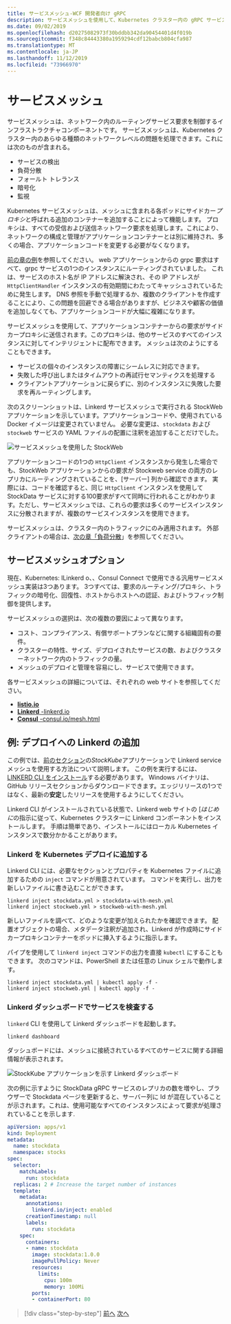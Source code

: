 ```yaml
---
title: サービスメッシュ-WCF 開発者向け gRPC
description: サービスメッシュを使用して、Kubernetes クラスター内の gRPC サービスに要求をルーティングおよび分散します。
ms.date: 09/02/2019
ms.openlocfilehash: d20275082973f30bddbb342da90454401d4f019b
ms.sourcegitcommit: f348c84443380a1959294cdf12babcb804cfa987
ms.translationtype: MT
ms.contentlocale: ja-JP
ms.lasthandoff: 11/12/2019
ms.locfileid: "73966970"
---
```

# <a name="service-meshes"></a>サービスメッシュ

サービスメッシュは、ネットワーク内のルーティングサービス要求を制御するインフラストラクチャコンポーネントです。 サービスメッシュは、Kubernetes クラスター内のあらゆる種類のネットワークレベルの問題を処理できます。これには次のものが含まれる。

- サービスの検出
- 負荷分散
- フォールト トレランス
- 暗号化
- 監視

Kubernetes サービスメッシュは、メッシュに含まれる各ポッドにサイドカー*プロキシ*と呼ばれる追加のコンテナーを追加することによって機能します。 プロキシは、すべての受信および送信ネットワーク要求を処理します。これにより、ネットワークの構成と管理がアプリケーションコンテナーとは別に維持され、多くの場合、アプリケーションコードを変更する必要がなくなります。

[前の章の例](kubernetes.md#testing-the-application)を参照してください。 web アプリケーションからの grpc 要求はすべて、grpc サービスの1つのインスタンスにルーティングされていました。 これは、サービスのホスト名が IP アドレスに解決され、その IP アドレスが `HttpClientHandler` インスタンスの有効期間にわたってキャッシュされているために発生します。 DNS 参照を手動で処理するか、複数のクライアントを作成することにより、この問題を回避できる場合がありますが、ビジネスや顧客の価値を追加しなくても、アプリケーションコードが大幅に複雑になります。

サービスメッシュを使用して、アプリケーションコンテナーからの要求がサイドカープロキシに送信されます。このプロキシは、他のサービスのすべてのインスタンスに対してインテリジェントに配布できます。 メッシュは次のようにすることもできます。

- サービスの個々のインスタンスの障害にシームレスに対応できます。
- 失敗した呼び出しまたはタイムアウトの再試行セマンティクスを処理する
- クライアントアプリケーションに戻らずに、別のインスタンスに失敗した要求を再ルーティングします。

次のスクリーンショットは、Linkerd サービスメッシュで実行される StockWeb アプリケーションを示しています。アプリケーションコードや、使用されている Docker イメージは変更されていません。 必要な変更は、`stockdata` および `stockweb` サービスの YAML ファイルの配置に注釈を追加することだけでした。

![サービスメッシュを使用した StockWeb](media/service-mesh/stockweb-servicemesh-screenshot.png)

アプリケーションコードの1つの `HttpClient` インスタンスから発生した場合でも、StockWeb アプリケーションからの要求が Stockweb service の両方のレプリカにルーティングされていることを、[サーバー] 列から確認できます。 実際には、コードを確認すると、同じ `HttpClient` インスタンスを使用して StockData サービスに対する100要求がすべて同時に行われることがわかります。ただし、サービスメッシュでは、これらの要求は多くのサービスインスタンスに分散されますが、複数のサービスインスタンスを使用できます。

サービスメッシュは、クラスター内のトラフィックにのみ適用されます。 外部クライアントの場合は、[次の章「負荷分散](load-balancing.md)」を参照してください。

## <a name="service-mesh-options"></a>サービスメッシュオプション

現在、Kubernetes: ILinkerd o、、Consul Connect で使用できる汎用サービスメッシュ実装は3つあります。 3つすべては、要求のルーティング/プロキシ、トラフィックの暗号化、回復性、ホストからホストへの認証、およびトラフィック制御を提供します。

サービスメッシュの選択は、次の複数の要因によって異なります。

- コスト、コンプライアンス、有償サポートプランなどに関する組織固有の要件。
- クラスターの特性、サイズ、デプロイされたサービスの数、およびクラスターネットワーク内のトラフィックの量。
- メッシュのデプロイと管理を容易にし、サービスで使用できます。

各サービスメッシュの詳細については、それぞれの web サイトを参照してください。

- [**Iistio.io**](https://istio.io)
- [**Linkerd** -linkerd.io](https://linkerd.io)
- [**Consul** -consul.io/mesh.html](https://consul.io/mesh.html)

## <a name="example-add-linkerd-to-a-deployment"></a>例: デプロイへの Linkerd の追加

この例では、[前のセクション](kubernetes.md)の*StockKube*アプリケーションで Linkerd service メッシュを使用する方法について説明します。
この例を実行するには、 [LINKERD CLI をインストール](https://linkerd.io/2/getting-started/#step-1-install-the-cli)する必要があります。 Windows バイナリは、GitHub リリースセクションからダウンロードできます。エッジリリースの1つではなく、最新の**安定**したリリースを使用するようにしてください。

Linkerd CLI がインストールされている状態で、Linkerd web サイトの [*はじめに*の指示に従って、Kubernetes クラスターに Linkerd コンポーネントをインストールします。 手順は簡単であり、インストールにはローカル Kubernetes インスタンスで数分かかることがあります。

### <a name="add-linkerd-to-kubernetes-deployments"></a>Linkerd を Kubernetes デプロイに追加する

Linkerd CLI には、必要なセクションとプロパティを Kubernetes ファイルに追加するための `inject` コマンドが用意されています。 コマンドを実行し、出力を新しいファイルに書き込むことができます。

```console
linkerd inject stockdata.yml > stockdata-with-mesh.yml
linkerd inject stockweb.yml > stockweb-with-mesh.yml
```

新しいファイルを調べて、どのような変更が加えられたかを確認できます。 配置オブジェクトの場合、メタデータ注釈が追加され、Linkerd が作成時にサイドカープロキシコンテナーをポッドに挿入するように指示します。

パイプを使用して `linkerd inject` コマンドの出力を直接 `kubectl` にすることもできます。 次のコマンドは、PowerShell または任意の Linux シェルで動作します。

```console
linkerd inject stockdata.yml | kubectl apply -f -
linkerd inject stockweb.yml | kubectl apply -f -
```

### <a name="inspect-services-in-the-linkerd-dashboard"></a>Linkerd ダッシュボードでサービスを検査する

`linkerd` CLI を使用して Linkerd ダッシュボードを起動します。

```console
linkerd dashboard
```

ダッシュボードには、メッシュに接続されているすべてのサービスに関する詳細情報が表示されます。

![StockKube アプリケーションを示す Linkerd ダッシュボード](media/service-mesh/linkerd-screenshot.png)

次の例に示すように StockData gRPC サービスのレプリカの数を増やし、ブラウザーで Stockdata ページを更新すると、サーバー列に Id が混在していることが示されます。これは、使用可能なすべてのインスタンスによって要求が処理されていることを示します.

```yaml
apiVersion: apps/v1
kind: Deployment
metadata:
  name: stockdata
  namespace: stocks
spec:
  selector:
    matchLabels:
      run: stockdata
  replicas: 2 # Increase the target number of instances
  template:
    metadata:
      annotations:
        linkerd.io/inject: enabled
      creationTimestamp: null
      labels:
        run: stockdata
    spec:
      containers:
      - name: stockdata
        image: stockdata:1.0.0
        imagePullPolicy: Never
        resources:
          limits:
            cpu: 100m
            memory: 100Mi
        ports:
        - containerPort: 80
```

>[!div class="step-by-step"]
>[前へ](kubernetes.md)
>[次へ](load-balancing.md)
